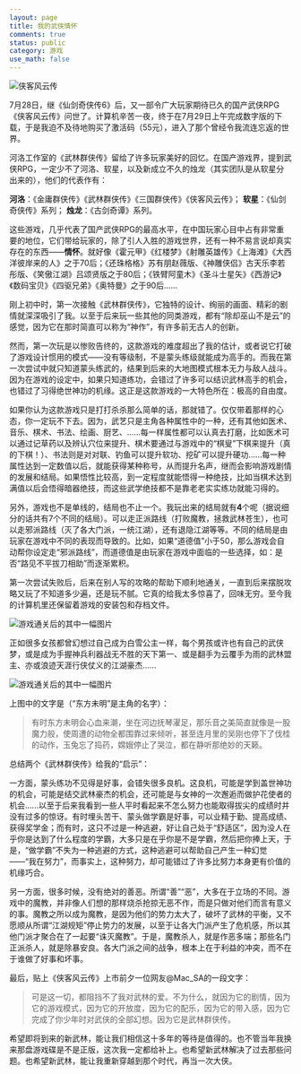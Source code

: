 ```yaml
---
layout: page
title: 我的武侠情怀
comments: true
status: public
category: 游戏
use_math: false
---
```

 
![侠客风云传](https://github.com/mioopoi/Images/wu-xia-01.jpg)

7月28日，继《仙剑奇侠传6》后，又一部令广大玩家期待已久的国产武侠RPG《侠客风云传》问世了。计算机辛苦一夜，终于在7月29日上午完成数字版的下载，于是我迫不及待地购买了激活码（55元），进入了那个曾经令我流连忘返的世界。

河洛工作室的《武林群侠传》留给了许多玩家美好的回忆。在国产游戏界，提到武侠RPG，一定少不了河洛、软星，以及新成立不久的烛龙（其实团队是从软星分出来的），他们的代表作有：

**河洛**：《金庸群侠传》《武林群侠传》《三国群侠传》《侠客风云传》；
**软星**：《仙剑奇侠传》系列；
**烛龙**：《古剑奇谭》系列。

这些游戏，几乎代表了国产武侠RPG的最高水平，在中国玩家心目中占有非常重要的地位，它们带给玩家的，除了引人入胜的游戏世界，还有一种不易言说却真实存在的东西——**情怀**。就好像《霍元甲》《红楼梦》《射雕英雄传》《上海滩》《大西洋彼岸来的人》之于70后；《还珠格格》苏有朋赵薇版、《神雕侠侣》古天乐李若彤版、《笑傲江湖》吕颂贤版之于80后；《铁臂阿童木》《圣斗士星矢》《西游记》《数码宝贝》《四驱兄弟》《奥特曼》之于90后......

刚上初中时，第一次接触《武林群侠传》，它独特的设计、绚丽的画面、精彩的剧情就深深吸引了我。以至于后来玩一些其他的同类游戏，都有“除却巫山不是云”的感觉，因为它在那时简直可以称为“神作”，有许多前无古人的创新。

然而，第一次玩是以惨败告终的，这款游戏的难度超出了我的估计，或者说它打破了游戏设计惯用的模式——没有等级制，不是蒙头练级就能成为高手的。而我在第一次尝试中就只知道蒙头练武的，结果到后来的大地图模式根本无力与敌人战斗。因为在游戏的设定中，如果只知道练功，会错过了许多可以结识武林高手的机会，也错过了习得绝世神功的机缘。这正是这款游戏的一大特色所在：极高的自由度。

如果你认为这款游戏只是打打杀杀那么简单的话，那就错了。仅仅带着那样的心态，你一定玩不下去。因为，武艺只是主角各种属性中的一种，还有其他如医术、音乐、棋术、书法、绘画、厨艺、......每一样属性都可以认真去打磨，比如医术可以通过记草药以及辨认穴位来提升、棋术要通过与游戏中的“棋叟”下棋来提升（真的下棋！）、书法则是对对联、钓鱼可以提升软功、挖矿可以提升硬功......每一种属性达到一定数值以后，就能获得某种称号，从而提升名声，继而会影响游戏剧情的发展和结局。如果悟性比较高，到一定程度就能悟得一种绝技，比如当棋术达到满值以后会悟得暗器绝技，而这些武学绝技都不是靠老老实实练功就能习得的。

另外，游戏也不是单线的，结局也不止一个。我玩出来的结局就有**4**个呢（据说细分的话共有7个不同的结局）。可以走正派路线（打败魔教，拯救武林苍生），也可以走邪派路线（灭了各大门派，一统江湖），还有退隐江湖等等。不同的结局是由玩家在游戏中不同的表现而导致的。比如，如果“道德值”小于50，那么游戏会自动帮你设定走“邪派路线”，而道德值是由玩家在游戏中面临的一些选择，如：是否“路见不平拔刀相助”而逐渐累积。

第一次尝试失败后，后来在别人写的攻略的帮助下顺利地通关，一直到后来摆脱攻略又玩了不知道多少遍，还是玩不腻。它真的给我太多惊喜了，回味无穷。至今我的计算机里还保留着游戏的安装包和存档文件。

![游戏通关后的其中一幅图片](https://github.com/mioopoi/Images/wu-xia-02.jpg)

正如很多女孩都曾幻想过自己成为白雪公主一样，每个男孩或许也有自己的武侠梦，或是成为手握神兵利器战无不胜的天下第一、或是翻手为云覆手为雨的武林盟主、亦或浪迹天涯行侠仗义的江湖豪杰......

![游戏通关后的其中一幅图片](https://github.com/mioopoi/Images/wu-xia-03.jpg)

上图中的文字是（“东方未明”是主角的名字）：
>有时东方未明会心血来潮，坐在河边抚琴濯足，那乐音之美简直就像是一股魔力般，使周遭的动物全都围靠过来倾听，甚至连月里的吴刚也停下了伐桂的动作，玉兔忘了捣药，嫦娥停止了哭泣，都在静听那绝妙的天籁。

总结两个《武林群侠传》给我的“启示”：

一方面，蒙头练功不见得是好事，会错失很多良机。这良机，可能是学到盖世神功的机会，可能是结交武林豪杰的机会，还可能是与女神的一次邂逅而做护花使者的机会......以至于后来我看到一些人平时看起来不怎么努力也能取得拔尖的成绩时并没有过多的惊讶。有时埋头苦干、蒙头做学霸是好事，可以业精于勤、提高成绩、获得奖学金；而有时，这只不过是一种逃避，好让自己处于“舒适区”，因为没人在乎你是达到了什么程度的学霸，大多只是在乎你是不是学霸，然后把你捧上天，于是，“做学霸”不失为一种逃避的方式，这种逃避可以帮助自己产生一种幻觉——“我在努力”，而事实上，这种努力，却可能错过了许多比努力本身更有价值的机缘巧合。

另一方面，很多时候，没有绝对的善恶。所谓“善”“恶”，大多在于立场的不同。游戏中的魔教，并非像人们想的那样烧杀抢掠无恶不作，而是只做对他们而言有意义的事。魔教之所以成为魔教，是因为他们的势力太大了，破坏了武林的平衡，又不愿顺从所谓“江湖规矩”停止势力的发展，以至于让各大门派产生了危机感，所以其他门派才聚合在了一起要“诛灭魔教”。于是，魔教杀人，就是作恶多端；那些名门正派杀人，就是除暴安良。各大门派之间的战争，根本上在于利益的冲突，而不在于谁做了好事和坏事。

最后，贴上《侠客风云传》上市前夕一位网友@Mac_SA的一段文字：

>可是这一切，都阻挡不了我对武林的爱。不为什么，就因为它的剧情，因为它的游戏模式，因为它的开放度，因为它的配乐，因为它的带入感，因为它完成了你少年时对武侠的全部幻想。因为它是武林群侠传。
>
希望即将到来的新武林，能让我们相信这十多年的等待是值得的。也不管当年我换来那盘游戏碟是不是正版，这次我一定都给补上。也希望新武林解决了过去那些问题。也希望新武林，能让我重新穿越到那个时代，再当一次大侠。